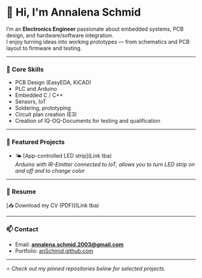# 👋 Hi, I'm Annalena Schmid

I’m an **Electronics Engineer** passionate about embedded systems, PCB design, and hardware/software integration.  
I enjoy turning ideas into working prototypes — from schematics and PCB layout to firmware and testing.  

---

### 🔧 Core Skills
- PCB Design (EasyEDA, KiCAD)  
- PLC and Arduino  
- Embedded C / C++ 
- Sensors, IoT 
- Soldering, prototyping
- Circuit plan creation (E3)
- Creation of IQ-OQ-Documents for testing and qualification

---

### 📂 Featured Projects
- 🌤 [App-controlled LED strip](Link tba)  
  *Arduino with IR-Emitter connected to IoT, allows you to turn LED strip on and off and to change color*  


---

### 📄 Resume
[📥 Download my CV (PDF)](Link tba)

---

### 📫 Contact
- Email: **annalena.schmid.2003@gmail.com**   
- Portfolio: [anSchmid.github.com](https://github.com/AnnSchmid)  

---

⭐️ *Check out my pinned repositories below for selected projects.*
